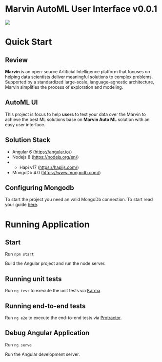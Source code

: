 # Marvin AutoML User Interface v0.0.1

![](https://images-americanas.b2w.io/img/_staging/marvin/marvin.png)

# Quick Start

## Review

**Marvin** is an open-source Artificial Intelligence platform that focuses on helping data scientists deliver meaningful solutions to complex problems. Supported by a standardized large-scale, language-agnostic architecture, Marvin simplifies the process of exploration and modeling.

## AutoML UI
This project is focus to help **users** to test your data over the Marvin to achieve the best ML solutions base on **Marvin Auto ML** solution with an easy user interface.

## Solution Stack
- Angular 6 (https://angular.io/)
- Nodejs 8 (https://nodejs.org/en/)
- - Hapi v17 (https://hapijs.com/)
- MongoDb 4.0 (https://www.mongodb.com/)

## Configuring Mongodb
To start the project you need an valid MongoDb connection. To start read your guide [here](mongocommands.md).

# Running Application

## Start 

Run `npm start`

Build the Angular project and run the node server.

## Running unit tests

Run `ng test` to execute the unit tests via [Karma](https://karma-runner.github.io).

## Running end-to-end tests

Run `ng e2e` to execute the end-to-end tests via [Protractor](http://www.protractortest.org/).

## Debug Angular Application 

Run `ng serve`

Run the Angular development server.
